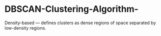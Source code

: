 # DBSCAN-Clustering-Algorithm-
Density-based — defines clusters as dense regions of space separated by low-density regions. 
